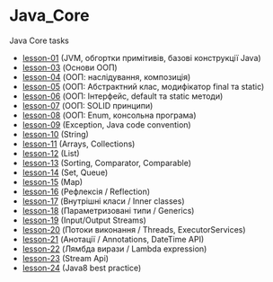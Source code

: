 # Java_Core
Java Core tasks

* [lesson-01](https://github.com/petroskaletskyy/Java_Core/tree/lesson_1)  (JVM, обгортки примітивів, базові конструкції Java)
* [lesson-03](https://github.com/petroskaletskyy/Java_Core/tree/lesson_3)  (Основи ООП)
* [lesson-04](https://github.com/petroskaletskyy/Java_Core/tree/lesson_4)  (ООП: наслідування, композиція)
* [lesson-05](https://github.com/petroskaletskyy/Java_Core/tree/lesson_5)  (ООП: Абстрактний клас, модифікатор final та static)
* [lesson-06](https://github.com/petroskaletskyy/Java_Core/tree/lesson_6)  (ООП: Інтерфейс, default та static методи)
* [lesson-07](https://github.com/petroskaletskyy/Java_Core/tree/lesson_7)  (ООП: SOLID принципи)
* [lesson-08](https://github.com/petroskaletskyy/Java_Core/tree/lesson_8)  (ООП: Enum, консольна програма)
* [lesson-09](https://github.com/petroskaletskyy/Java_Core/tree/lesson_9)  (Exception, Java code convention)
* [lesson-10](https://github.com/petroskaletskyy/Java_Core/tree/lesson_10)  (String)
* [lesson-11](https://github.com/petroskaletskyy/Java_Core/tree/lesson_11)  (Arrays, Collections)
* [lesson-12](https://github.com/petroskaletskyy/Java_Core/tree/lesson_12)  (List)
* [lesson-13](https://github.com/petroskaletskyy/Java_Core/tree/lesson_13)  (Sorting, Comparator, Comparable)
* [lesson-14](https://github.com/petroskaletskyy/Java_Core/tree/lesson_14)  (Set, Queue)
* [lesson-15](https://github.com/petroskaletskyy/Java_Core/tree/lesson_15)  (Map)
* [lesson-16](https://github.com/petroskaletskyy/Java_Core/tree/lesson_16)  (Рефлексія / Reflection)
* [lesson-17](https://github.com/petroskaletskyy/Java_Core/tree/lesson_17)  (Внутрішні класи / Inner classes)
* [lesson-18](https://github.com/petroskaletskyy/Java_Core/tree/lesson_18)  (Параметризовані типи / Generics)
* [lesson-19](https://github.com/petroskaletskyy/Java_Core/tree/lesson_19)  (Input/Output Streams)
* [lesson-20](https://github.com/petroskaletskyy/Java_Core/tree/lesson_20)  (Потоки виконання / Threads, ExecutorServices)
* [lesson-21](https://github.com/petroskaletskyy/Java_Core/tree/lesson_21)  (Анотації / Annotations, DateTime API)
* [lesson-22](https://github.com/petroskaletskyy/Java_Core/tree/lesson_22)  (Лямбда вирази / Lambda expression)
* [lesson-23](https://github.com/petroskaletskyy/Java_Core/tree/lesson_23)  (Stream Api)
* [lesson-24](https://github.com/petroskaletskyy/Java_Core/tree/lesson_24)  (Java8 best practice)
